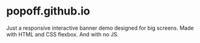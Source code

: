 # popoff.github.io

Just a responsive interactive banner demo designed for big screens. Made with HTML and CSS flexbox. And with no JS.
